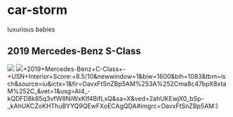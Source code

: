 # car-storm
luxurious babies
## 2019 Mercedes-Benz S-Class
![](https://cars.usnews.com/cars-trucks/mercedes-benz/s-class/2019/photos-exterior.jpg)
![](https://www.google.ru/search?q=14)+2019+Mercedes-Benz+C-Class+-+USN+Interior+Score:+8.5/10&newwindow=1&biw=1600&bih=1083&tbm=isch&source=iu&ictx=1&fir=OavxFtSnZBp5AM%253A%252Cma8c47bpX8xtaM%252C_&vet=1&usg=AI4_-kQDFD8k85q3vfW8NiWxKIf4BifLxQ&sa=X&ved=2ahUKEwjX0_bSp-_kAhUKCZoKHThuBYYQ9QEwFXoECAgQDA#imgrc=OavxFtSnZBp5AM:)
